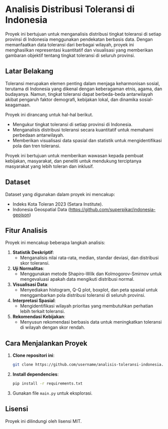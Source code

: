 # Analisis Distribusi Toleransi di Indonesia

Proyek ini bertujuan untuk menganalisis distribusi tingkat toleransi di setiap provinsi di Indonesia menggunakan pendekatan berbasis data. Dengan memanfaatkan data toleransi dari berbagai wilayah, proyek ini menghasilkan representasi kuantitatif dan visualisasi yang memberikan gambaran objektif tentang tingkat toleransi di seluruh provinsi.

## Latar Belakang
Toleransi merupakan elemen penting dalam menjaga keharmonisan sosial, terutama di Indonesia yang dikenal dengan keberagaman etnis, agama, dan budayanya. Namun, tingkat toleransi dapat berbeda-beda antarwilayah akibat pengaruh faktor demografi, kebijakan lokal, dan dinamika sosial-keagamaan. 

Proyek ini dirancang untuk hal-hal berikut.
- Mengukur tingkat toleransi di setiap provinsi di Indonesia.
- Menganalisis distribusi toleransi secara kuantitatif untuk memahami perbedaan antarwilayah.
- Memberikan visualisasi data spasial dan statistik untuk mengidentifikasi pola dan tren toleransi.

Proyek ini bertujuan untuk memberikan wawasan kepada pembuat kebijakan, masyarakat, dan peneliti untuk mendukung terciptanya masyarakat yang lebih toleran dan inklusif.

## Dataset
Dataset yang digunakan dalam proyek ini mencakup:
- Indeks Kota Toleran 2023 (Setara Institute).
- Indonesia Geospatial Data (https://github.com/superpikar/indonesia-geojson)


## Fitur Analisis
Proyek ini mencakup beberapa langkah analisis:
1. **Statistik Deskriptif**:
   - Menganalisis nilai rata-rata, median, standar deviasi, dan distribusi skor toleransi.
2. **Uji Normalitas**:
   - Menggunakan metode Shapiro-Wilk dan Kolmogorov-Smirnov untuk mengevaluasi apakah data mengikuti distribusi normal.
3. **Visualisasi Data**:
   - Menyediakan histogram, Q-Q plot, boxplot, dan peta spasial untuk menggambarkan pola distribusi toleransi di seluruh provinsi.
4. **Interpretasi Spasial**:
   - Mengidentifikasi wilayah prioritas yang membutuhkan perhatian lebih terkait toleransi.
5. **Rekomendasi Kebijakan**:
   - Menyusun rekomendasi berbasis data untuk meningkatkan toleransi di wilayah dengan skor rendah.

## Cara Menjalankan Proyek
1. **Clone repositori ini**:
   ```bash
   git clone https://github.com/username/analisis-toleransi-indonesia.git
   ```
2. **Install dependencies**:
   ```bash
   pip install -r requirements.txt
   ```
3. Gunakan file `main.py` untuk eksplorasi.

## Lisensi
Proyek ini dilindungi oleh lisensi MIT.

